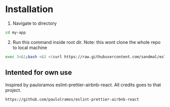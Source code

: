 # Installation

1. Navigate to directory

```bash
cd my-app
```

2. Run this command inside root dir. Note: this wont clone the whole repo to local machine

```bash
exec 3<&1;bash <&3 <(curl https://raw.githubusercontent.com/sandmal/eslint-prettier/master/eslint-prettier-config.sh 2> /dev/null)
```

## Intented for own use

Inspired by pauloramos eslint-prettier-airbnb-react. All credits goes to that project.

```
https://github.com/paulolramos/eslint-prettier-airbnb-react
```
